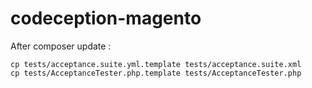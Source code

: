 # codeception-magento

After composer update :

```
cp tests/acceptance.suite.yml.template tests/acceptance.suite.xml
cp tests/AcceptanceTester.php.template tests/AcceptanceTester.php
```